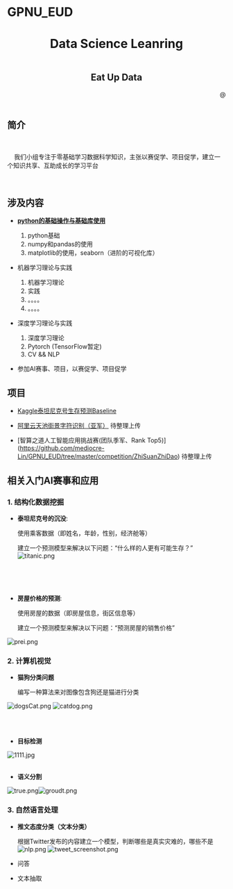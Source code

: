 # GPNU_EUD
<h1 align="center">Data Science Leanring</h1>
<div style="margin-top: 0.5in;">
    <h2 align="center">Eat Up Data</h2>
</div>

<div align="right"> @</div>
<br/>

## 简介

<br/>

&nbsp;&nbsp;&nbsp;&nbsp;我们小组专注于零基础学习数据科学知识，主张以赛促学、项目促学，建立一个知识共享、互助成长的学习平台

<br/>

## 涉及内容

- **[python的基础操作与基础库使用](#item1)**

    1. python基础
    2. numpy和pandas的使用
    3. matplotlib的使用，seaborn（进阶的可视化库）

- 机器学习理论与实践

    1. 机器学习理论
    2. 实践
    3. 。。。。
    4. 。。。。

- 深度学习理论与实践

    1. 深度学习理论
    2. Pytorch (TensorFlow暂定)
    3. CV && NLP



- 参加AI赛事、项目，以赛促学、项目促学


<span id="item1"> </span>


## 项目

- [Kaggle泰坦尼克号生存预测Baseline](https://github.com/mediocre-Lin/GPNU_EUD/tree/master/data-mining/Titanic)

- [阿里云天池街景字符识别（亚军）](https://github.com/mediocre-Lin/GPNU_EUD/tree/master/competition/TianChiOCR) 待整理上传

- [智算之道人工智能应用挑战赛(团队季军、Rank Top5)] (https://github.com/mediocre-Lin/GPNU_EUD/tree/master/competition/ZhiSuanZhiDao) 待整理上传




## 相关入门AI赛事和应用


### 1. 结构化数据挖掘



- **泰坦尼克号的沉没**:

    使用乘客数据（即姓名，年龄，性别，经济舱等）
    
    建立一个预测模型来解决以下问题：“什么样的人更有可能生存？” 
![titanic.png](./.github/titanic.png)




<br/><br/>
<br/>


- **房屋价格的预测**:

    使用房屋的数据（即房屋信息，街区信息等）
    
    建立一个预测模型来解决以下问题：“预测房屋的销售价格”
    
![prei.png](./.github/prei.png)


### 2. 计算机视觉



- **猫狗分类问题**


    编写一种算法来对图像包含狗还是猫进行分类
    
    
 
![dogsCat.png](./.github/dogsCat.png)
![catdog.png](./.github/catdog.png)

<br/><br/>


- **目标检测**






![1111.jpg](./.github/1111.jpg)
<br/><br/>
- **语义分割**


![true.png](./.github/true.png)![groudt.png](./.github/groudt.png)

### 3. 自然语言处理
- **推文态度分类（文本分类）**

    根据Twitter发布的内容建立一个模型，判断哪些是真实灾难的，哪些不是
![nlp.png](./.github/nlp.png)
![tweet_screenshot.png](./.github/tweet_screenshot.png)

- 问答
- 文本抽取

